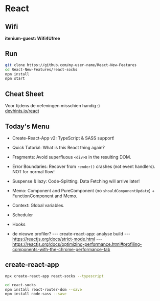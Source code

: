 React
=====

## Wifi

**itenium-guest: Wifi4Ufree**


## Run

```bash
git clone https://github.com/my-user-name/React-New-Features
cd React-New-Features/react-socks
npm install
npm start
```

## Cheat Sheet

Voor tijdens de oefeningen misschien handig :)  
[devhints.io/react](https://devhints.io/react)


## Today's Menu

- Create-React-App v2: TypeScript & SASS support!
- Quick Tutorial: What is this React thing again?
- Fragments: Avoid superfluous `<div>`s in the resulting DOM.
- Error Boundaries: Recover from `render()` crashes (not event handlers). NOT for normal flow!
- Suspense & lazy: Code-Splitting. Data Fetching will arrive later!
- Memo: Component and PureComponent (no `shouldComponentUpdate`) + FunctionComponent and Memo.

- Context: Global variables.
- Scheduler
- Hooks


- de nieuwe profiler?
--- create-react-app: analyse build
--- https://reactjs.org/docs/strict-mode.html
--- https://reactjs.org/docs/optimizing-performance.html#profiling-components-with-the-chrome-performance-tab






create-react-app
----------------

```bash
npx create-react-app react-socks --typescript

cd react-socks
npm install react-router-dom --save
npm install node-sass --save
```
